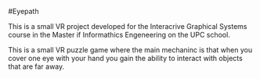 #Eyepath

This is a small VR project developed for the Interacrive Graphical Systems course in the Master if Informathics Engeneering on the UPC school. 

This is a small VR puzzle game where the main mechaninc is that when you cover one eye with your hand you gain the ability to interact with objects that are far away.
